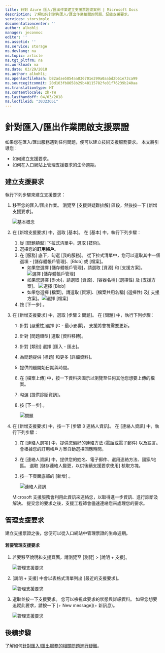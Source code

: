 ```yaml
---
title: 針對 Azure 匯入/匯出作業建立支援票證或案例 | Microsoft Docs
description: 了解如何針對與匯入/匯出作業相關的問題，記錄支援要求。
services: storsimple
documentationcenter: ''
author: alkohli
manager: jeconnoc
editor: ''
ms.assetid: ''
ms.service: storage
ms.devlang: na
ms.topic: article
ms.tgt_pltfrm: na
ms.workload: na
ms.date: 03/29/2018
ms.author: alkohli;
ms.openlocfilehash: b82adae5854aa836701e299a0aabd2b61e73ca99
ms.sourcegitcommit: 20d103fb8658b29b48115782fe01f76239b240aa
ms.translationtype: HT
ms.contentlocale: zh-TW
ms.lasthandoff: 04/03/2018
ms.locfileid: "30323651"
---
```

# <a name="open-a-support-ticket-for-an-importexport-job"></a>針對匯入/匯出作業開啟支援票證

如果您在匯入/匯出服務遇到任何問題，便可以建立技術支援服務要求。 本文將引導您：

* 如何建立支援要求。
* 如何在入口網站上管理支援要求的生命週期。

## <a name="create-a-support-request"></a>建立支援要求

執行下列步驟來建立支援要求：

1. 移至您的匯入/匯出作業。 瀏覽至 [支援與疑難排解] 區段，然後按一下 [新增支援要求]。
     
    ![基本概念](./media/storage-import-export-contact-microsoft-support/import-export-support1.png)
   
2. 在 [新增支援要求] 中，選取 [基本]。 在 [基本] 中，執行下列步驟：
    
    1. 從 [問題類型] 下拉式清單中，選取 [技術]。
    2. 選擇您的**訂用帳戶**。
    3. 在 [服務] 底下，勾選 [我的服務]。 從下拉式清單中，您可以選取其中一個選項 - [儲存體帳戶管理]、[Blob] 或 [檔案]。 
        - 如果您選擇 [儲存體帳戶管理]，請選取 [資源] 和 [支援方案]。
            ![選擇 [儲存體帳戶管理]](./media/storage-import-export-contact-microsoft-support/import-export-support3.png)
        - 如果您選擇 [Blob]，請選取 [資源]、[容器名稱] (選擇性) 及 [支援方案]。
            ![選擇 [Blob]](./media/storage-import-export-contact-microsoft-support/import-export-support2.png)
        - 如果您選擇 [檔案]，請選取 [資源]、[檔案共用名稱] (選擇性) 及[ 支援方案]。![選擇 [檔案]](./media/storage-import-export-contact-microsoft-support/import-export-support4.png)
    4. 按 [下一步] 。

3. 在 [新增支援要求] 中，選取 [步驟 2 問題]。 在 [問題] 中，執行下列步驟：
    
    1. 針對 [嚴重性]選擇 [C - 最小影響]。 支援將會視需要更新。
    2. 針對 [問題類型] 選取 [資料移轉]。
    3. 針對 [類別] 選擇 [匯入 - 匯出]。
    4. 為問題提供 [標題] 和更多 [詳細資料]。
    5. 提供問題開始日期與時間。
    6. 在 [檔案上傳] 中，按一下資料夾圖示以瀏覽至任何其他您想要上傳的檔案。
    7. 勾選 [提供診斷資訊]。
    8. 按 [下一步] 。

       ![問題](./media/storage-import-export-contact-microsoft-support/import-export-support5.png)

4. 在 [新增支援要求] 中，按一下 [步驟 3 連絡人資訊]。 在 [連絡人資訊] 中，執行下列步驟：

    1. 在 [連絡人選項] 中，提供您偏好的連絡方法 (電話或電子郵件) 以及語言。 會根據您的訂用帳戶方案自動選擇回應時間。
    2. 在 [連絡人資訊] 中，提供您的姓名、電子郵件、選用連絡方法、國家/地區。 選取 [儲存連絡人變更，以供後續支援要求使用] 核取方塊。
    3. 按一下頁面底部的 [新增] 。
   
        ![連絡人資訊](./media/storage-import-export-contact-microsoft-support/import-export-support7.png)   

    Microsoft 支援服務會利用此資訊來連絡您，以取得進一步資訊、進行診斷及解決。
提交您的要求之後，支援工程師會儘速連絡您來處理您的要求。

## <a name="manage-a-support-request"></a>管理支援要求

建立支援票證之後，您便可以從入口網站中管理票證的生命週期。

#### <a name="to-manage-your-support-requests"></a>若要管理支援要求

1. 若要移至說明和支援頁面，請瀏覽至 [瀏覽] > [說明 + 支援]。

    ![管理支援要求](./media/storage-import-export-contact-microsoft-support/manage-support-ticket2.png)   

2. [說明 + 支援] 中會以表格式清單列出 [最近的支援要求]。

    ![管理支援要求](./media/storage-import-export-contact-microsoft-support/manage-support-ticket1.png) 

3. 選取並按一下支援要求。 您可以檢視此要求的狀態與詳細資料。 如果您想要追蹤此要求，請按一下 [+ New message]\(+ 新訊息\)。

    ![管理支援要求](./media/storage-import-export-contact-microsoft-support/manage-support-ticket3.png) 


## <a name="next-steps"></a>後續步驟

了解如何[針對匯入/匯出服務的相關問題進行疑難](storage-import-export-tool-troubleshooting-v1.md)。
